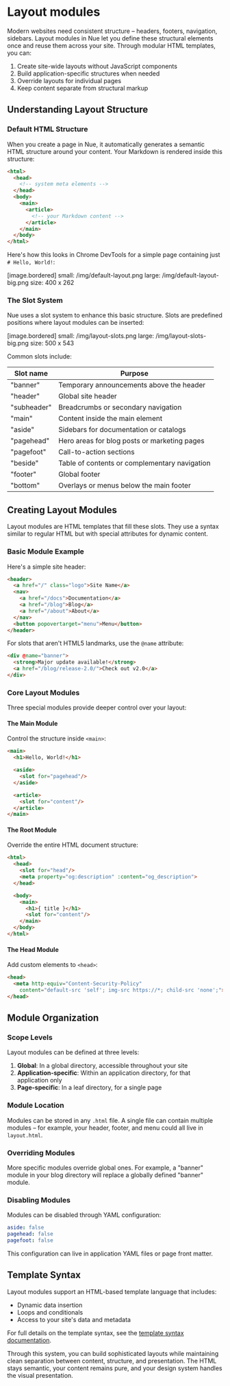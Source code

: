 # Layout modules

Modern websites need consistent structure – headers, footers, navigation, sidebars. Layout modules in Nue let you define these structural elements once and reuse them across your site. Through modular HTML templates, you can:

1. Create site-wide layouts without JavaScript components
2. Build application-specific structures when needed
3. Override layouts for individual pages
4. Keep content separate from structural markup

## Understanding Layout Structure

### Default HTML Structure

When you create a page in Nue, it automatically generates a semantic HTML structure around your content. Your Markdown is rendered inside this structure:

```html
<html>
  <head>
    <!-- system meta elements -->
  </head>
  <body>
    <main>
      <article>
        <!-- your Markdown content -->
      </article>
    </main>
  </body>
</html>
```

Here's how this looks in Chrome DevTools for a simple page containing just `# Hello, World!`:

[image.bordered]
  small: /img/default-layout.png
  large: /img/default-layout-big.png
  size: 400 x 262

### The Slot System

Nue uses a slot system to enhance this basic structure. Slots are predefined positions where layout modules can be inserted:

[image.bordered]
  small: /img/layout-slots.png
  large: /img/layout-slots-big.png
  size: 500 x 543

Common slots include:

| Slot name    | Purpose                                            |
|--------------|----------------------------------------------------|
| "banner"     | Temporary announcements above the header           |
| "header"     | Global site header                                 |
| "subheader"  | Breadcrumbs or secondary navigation                |
| "main"       | Content inside the main element                    |
| "aside"      | Sidebars for documentation or catalogs             |
| "pagehead"   | Hero areas for blog posts or marketing pages       |
| "pagefoot"   | Call-to-action sections                            |
| "beside"     | Table of contents or complementary navigation      |
| "footer"     | Global footer                                      |
| "bottom"     | Overlays or menus below the main footer            |

## Creating Layout Modules

Layout modules are HTML templates that fill these slots. They use a syntax similar to regular HTML but with special attributes for dynamic content.

### Basic Module Example

Here's a simple site header:

```html
<header>
  <a href="/" class="logo">Site Name</a>
  <nav>
    <a href="/docs">Documentation</a>
    <a href="/blog">Blog</a>
    <a href="/about">About</a>
  </nav>
  <button popovertarget="menu">Menu</button>
</header>
```

For slots that aren't HTML5 landmarks, use the `@name` attribute:

```html
<div @name="banner">
  <strong>Major update available!</strong>
  <a href="/blog/release-2.0/">Check out v2.0</a>
</div>
```

### Core Layout Modules

Three special modules provide deeper control over your layout:

#### The Main Module
Control the structure inside `<main>`:

```html
<main>
  <h1>Hello, World!</h1>

  <aside>
    <slot for="pagehead"/>
  </aside>

  <article>
    <slot for="content"/>
  </article>
</main>
```

#### The Root Module
Override the entire HTML document structure:

```html
<html>
  <head>
    <slot for="head"/>
    <meta property="og:description" :content="og_description">
  </head>

  <body>
    <main>
      <h1>{ title }</h1>
      <slot for="content"/>
    </main>
  </body>
</html>
```

#### The Head Module
Add custom elements to `<head>`:

```html
<head>
  <meta http-equiv="Content-Security-Policy"
    content="default-src 'self'; img-src https://*; child-src 'none';">
</head>
```

## Module Organization

### Scope Levels

Layout modules can be defined at three levels:

1. **Global**: In a global directory, accessible throughout your site
2. **Application-specific**: Within an application directory, for that application only
3. **Page-specific**: In a leaf directory, for a single page

### Module Location

Modules can be stored in any `.html` file. A single file can contain multiple modules – for example, your header, footer, and menu could all live in `layout.html`.

### Overriding Modules

More specific modules override global ones. For example, a "banner" module in your blog directory will replace a globally defined "banner" module.

### Disabling Modules

Modules can be disabled through YAML configuration:

```yaml
aside: false
pagehead: false
pagefoot: false
```

This configuration can live in application YAML files or page front matter.

## Template Syntax

Layout modules support an HTML-based template language that includes:

- Dynamic data insertion
- Loops and conditionals
- Access to your site's data and metadata

For full details on the template syntax, see the [template syntax documentation](template-syntax.html).

Through this system, you can build sophisticated layouts while maintaining clean separation between content, structure, and presentation. The HTML stays semantic, your content remains pure, and your design system handles the visual presentation.
